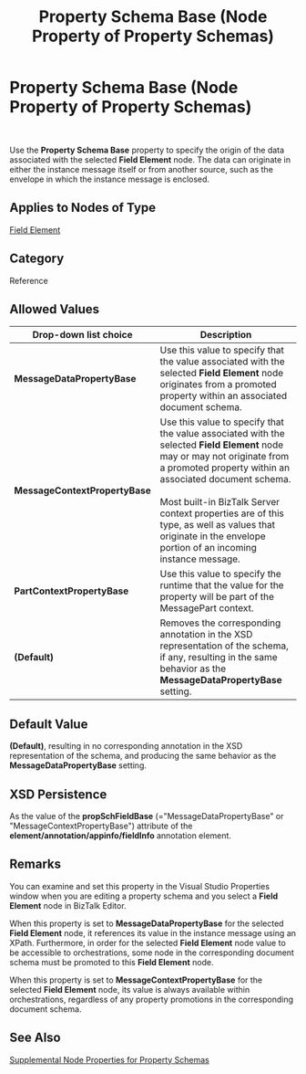 ﻿---
title: Property Schema Base (Node Property of Property Schemas)
TOCTitle: Property Schema Base (Node Property of Property Schemas)
ms:assetid: 5cd7da90-1a6b-4a2b-8e29-ee2a9b60d1d9
ms:mtpsurl: https://msdn.microsoft.com/en-us/library/Aa560371(v=BTS.80)
ms:contentKeyID: 51528316
ms.date: 08/30/2017
mtps_version: v=BTS.80
---

# Property Schema Base (Node Property of Property Schemas)

 

Use the **Property Schema Base** property to specify the origin of the data associated with the selected **Field Element** node. The data can originate in either the instance message itself or from another source, such as the envelope in which the instance message is enclosed.

## Applies to Nodes of Type

[Field Element](field-element-node-properties.md)

## Category

Reference

## Allowed Values

<table>
<thead>
<tr class="header">
<th>Drop-down list choice</th>
<th>Description</th>
</tr>
</thead>
<tbody>
<tr class="odd">
<td><strong>MessageDataPropertyBase</strong></td>
<td>Use this value to specify that the value associated with the selected <strong>Field Element</strong> node originates from a promoted property within an associated document schema.</td>
</tr>
<tr class="even">
<td><strong>MessageContextPropertyBase</strong></td>
<td>Use this value to specify that the value associated with the selected <strong>Field Element</strong> node may or may not originate from a promoted property within an associated document schema.<br />
<br />
Most built-in BizTalk Server context properties are of this type, as well as values that originate in the envelope portion of an incoming instance message.</td>
</tr>
<tr class="odd">
<td><strong>PartContextPropertyBase</strong></td>
<td>Use this value to specify the runtime that the value for the property will be part of the MessagePart context.</td>
</tr>
<tr class="even">
<td><strong>(Default)</strong></td>
<td>Removes the corresponding annotation in the XSD representation of the schema, if any, resulting in the same behavior as the <strong>MessageDataPropertyBase</strong> setting.</td>
</tr>
</tbody>
</table>


## Default Value

**(Default)**, resulting in no corresponding annotation in the XSD representation of the schema, and producing the same behavior as the **MessageDataPropertyBase** setting.

## XSD Persistence

As the value of the **propSchFieldBase** (="MessageDataPropertyBase" or "MessageContextPropertyBase") attribute of the **element/annotation/appinfo/fieldInfo** annotation element.

## Remarks

You can examine and set this property in the Visual Studio Properties window when you are editing a property schema and you select a **Field Element** node in BizTalk Editor.

When this property is set to **MessageDataPropertyBase** for the selected **Field Element** node, it references its value in the instance message using an XPath. Furthermore, in order for the selected **Field Element** node value to be accessible to orchestrations, some node in the corresponding document schema must be promoted to this **Field Element** node.

When this property is set to **MessageContextPropertyBase** for the selected **Field Element** node, its value is always available within orchestrations, regardless of any property promotions in the corresponding document schema.

## See Also

[Supplemental Node Properties for Property Schemas](supplemental-node-properties-for-property-schemas.md)

